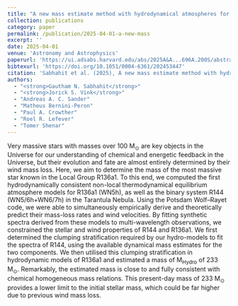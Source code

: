 ```yaml
---
title: "A new mass estimate method with hydrodynamical atmospheres for very massive WNh stars"
collection: publications
category: paper
permalink: /publication/2025-04-01-a-new-mass
excerpt: ''
date: 2025-04-01
venue: 'Astronomy and Astrophysics'
paperurl: 'https://ui.adsabs.harvard.edu/abs/2025A&A...696A.200S/abstract'
bibtexurl: 'https://doi.org/10.1051/0004-6361/202453447'
citation: 'Sabhahit et al. (2025), A new mass estimate method with hydrodynamical atmospheres for very massive WNh stars, Astronomy and Astrophysics'
authors:
  - "<strong>Gautham N. Sabhahit</strong>"
  - "<strong>Jorick S. Vink</strong>"
  - "Andreas A. C. Sander"
  - "Matheus Bernini-Peron"
  - "Paul A. Crowther"
  - "Roel R. Lefever"
  - "Tomer Shenar"
---
```

Very massive stars with masses over 100 M<SUB>⊙</SUB> are key objects in the Universe for our understanding of chemical and energetic feedback in the Universe, but their evolution and fate are almost entirely determined by their wind mass loss. Here, we aim to determine the mass of the most massive star known in the Local Group R136a1. To this end, we computed the first hydrodynamically consistent non-local thermodynamical equilibrium atmosphere models for R136a1 (WN5h), as well as the binary system R144 (WN5/6h+WN6/7h) in the Tarantula Nebula. Using the Potsdam Wolf–Rayet code, we were able to simultaneously empirically derive and theoretically predict their mass-loss rates and wind velocities. By fitting synthetic spectra derived from these models to multi-wavelength observations, we constrained the stellar and wind properties of R144 and R136a1. We first determined the clumping stratification required by our hydro-models to fit the spectra of R144, using the available dynamical mass estimates for the two components. We then utilised this clumping stratification in hydrodynamic models of R136a1 and estimated a mass of M<SUB>Hydro</SUB> of 233 M<SUB>⊙</SUB>. Remarkably, the estimated mass is close to and fully consistent with chemical homogeneous mass relations. This present-day mass of 233 M<SUB>⊙</SUB> provides a lower limit to the initial stellar mass, which could be far higher due to previous wind mass loss.
